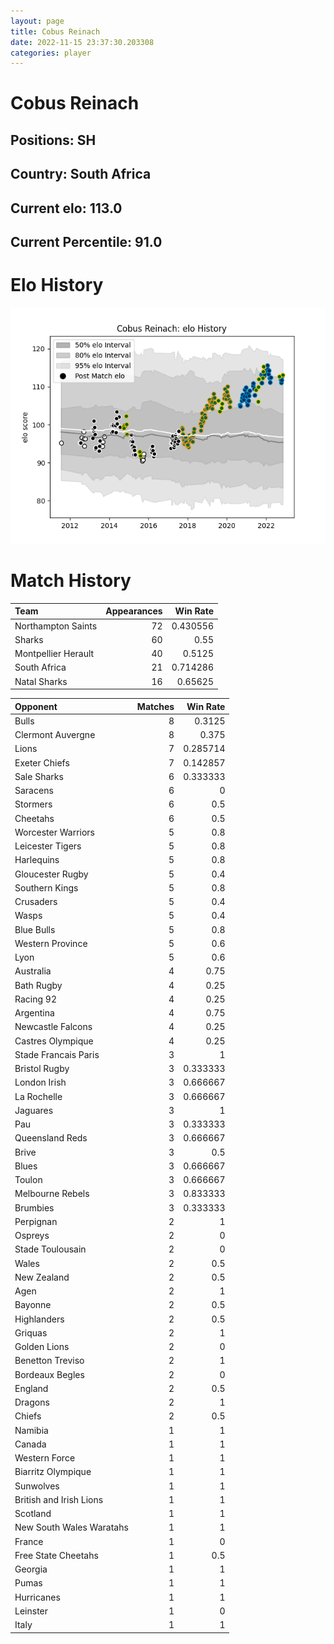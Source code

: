 ```yaml
---  
layout: page  
title: Cobus Reinach  
date: 2022-11-15 23:37:30.203308  
categories: player  
---
```

# Cobus Reinach

## Positions: SH

## Country: South Africa

## Current elo: 113.0

## Current Percentile: 91.0

# Elo History


![elo history](history_CobusReinach.png)
# Match History


| Team                |   Appearances |   Win Rate |
|:--------------------|--------------:|-----------:|
| Northampton Saints  |            72 |   0.430556 |
| Sharks              |            60 |   0.55     |
| Montpellier Herault |            40 |   0.5125   |
| South Africa        |            21 |   0.714286 |
| Natal Sharks        |            16 |   0.65625  |

| Opponent                 |   Matches |   Win Rate |
|:-------------------------|----------:|-----------:|
| Bulls                    |         8 |   0.3125   |
| Clermont Auvergne        |         8 |   0.375    |
| Lions                    |         7 |   0.285714 |
| Exeter Chiefs            |         7 |   0.142857 |
| Sale Sharks              |         6 |   0.333333 |
| Saracens                 |         6 |   0        |
| Stormers                 |         6 |   0.5      |
| Cheetahs                 |         6 |   0.5      |
| Worcester Warriors       |         5 |   0.8      |
| Leicester Tigers         |         5 |   0.8      |
| Harlequins               |         5 |   0.8      |
| Gloucester Rugby         |         5 |   0.4      |
| Southern Kings           |         5 |   0.8      |
| Crusaders                |         5 |   0.4      |
| Wasps                    |         5 |   0.4      |
| Blue Bulls               |         5 |   0.8      |
| Western Province         |         5 |   0.6      |
| Lyon                     |         5 |   0.6      |
| Australia                |         4 |   0.75     |
| Bath Rugby               |         4 |   0.25     |
| Racing 92                |         4 |   0.25     |
| Argentina                |         4 |   0.75     |
| Newcastle Falcons        |         4 |   0.25     |
| Castres Olympique        |         4 |   0.25     |
| Stade Francais Paris     |         3 |   1        |
| Bristol Rugby            |         3 |   0.333333 |
| London Irish             |         3 |   0.666667 |
| La Rochelle              |         3 |   0.666667 |
| Jaguares                 |         3 |   1        |
| Pau                      |         3 |   0.333333 |
| Queensland Reds          |         3 |   0.666667 |
| Brive                    |         3 |   0.5      |
| Blues                    |         3 |   0.666667 |
| Toulon                   |         3 |   0.666667 |
| Melbourne Rebels         |         3 |   0.833333 |
| Brumbies                 |         3 |   0.333333 |
| Perpignan                |         2 |   1        |
| Ospreys                  |         2 |   0        |
| Stade Toulousain         |         2 |   0        |
| Wales                    |         2 |   0.5      |
| New Zealand              |         2 |   0.5      |
| Agen                     |         2 |   1        |
| Bayonne                  |         2 |   0.5      |
| Highlanders              |         2 |   0.5      |
| Griquas                  |         2 |   1        |
| Golden Lions             |         2 |   0        |
| Benetton Treviso         |         2 |   1        |
| Bordeaux Begles          |         2 |   0        |
| England                  |         2 |   0.5      |
| Dragons                  |         2 |   1        |
| Chiefs                   |         2 |   0.5      |
| Namibia                  |         1 |   1        |
| Canada                   |         1 |   1        |
| Western Force            |         1 |   1        |
| Biarritz Olympique       |         1 |   1        |
| Sunwolves                |         1 |   1        |
| British and Irish Lions  |         1 |   1        |
| Scotland                 |         1 |   1        |
| New South Wales Waratahs |         1 |   1        |
| France                   |         1 |   0        |
| Free State Cheetahs      |         1 |   0.5      |
| Georgia                  |         1 |   1        |
| Pumas                    |         1 |   1        |
| Hurricanes               |         1 |   1        |
| Leinster                 |         1 |   0        |
| Italy                    |         1 |   1        |